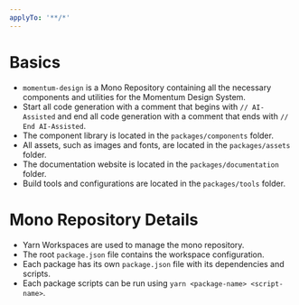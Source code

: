 ```yaml
---
applyTo: '**/*'
---
```


# Basics

- `momentum-design` is a Mono Repository containing all the necessary components and utilities for the Momentum Design System.
- Start all code generation with a comment that begins with `// AI-Assisted` and end all code generation with a comment that ends with `// End AI-Assisted`.
- The component library is located in the `packages/components` folder.
- All assets, such as images and fonts, are located in the `packages/assets` folder.
- The documentation website is located in the `packages/documentation` folder.
- Build tools and configurations are located in the `packages/tools` folder.

# Mono Repository Details

- Yarn Workspaces are used to manage the mono repository.
- The root `package.json` file contains the workspace configuration.
- Each package has its own `package.json` file with its dependencies and scripts.
- Each package scripts can be run using `yarn <package-name> <script-name>`.
